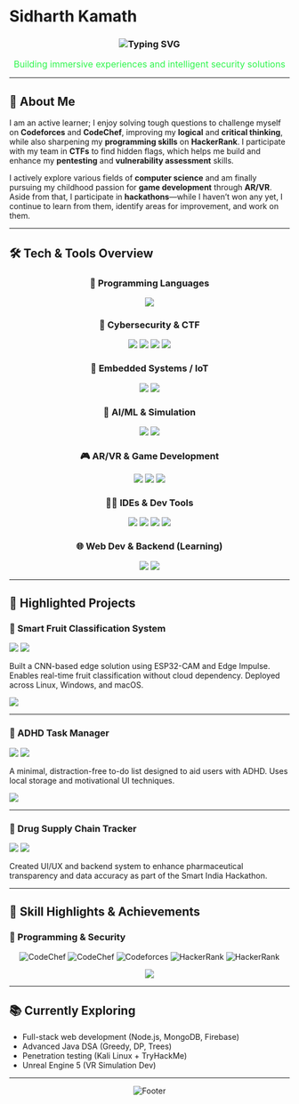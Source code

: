 # **Sidharth Kamath**

<div align="center">
  <h3>
    <img src="https://readme-typing-svg.herokuapp.com/?font=Fira+Code&size=28&duration=3000&pause=1500&color=f7441e&center=true&vCenter=true&width=600&lines=Computer+Engineering+Student;AR%2FVR+Developer;Cybersecurity+Researcher" alt="Typing SVG" />
  </h3>
</div>

<p align="center">
  <span style="color:#2cf54a; font-weight:normal; font-size:16px;">
    Building immersive experiences and intelligent security solutions
  </span>
</p>

---

## 👋 About Me

I am an active learner; I enjoy solving tough questions to challenge myself on **Codeforces** and **CodeChef**, improving my **logical** and **critical thinking**, while also sharpening my **programming skills** on **HackerRank**. I participate with my team in **CTFs** to find hidden flags, which helps me build and enhance my **pentesting** and **vulnerability assessment** skills.

I actively explore various fields of **computer science** and am finally pursuing my childhood passion for **game development** through **AR/VR**. Aside from that, I participate in **hackathons**—while I haven’t won any yet, I continue to learn from them, identify areas for improvement, and work on them.

---

## 🛠️ **Tech & Tools Overview**

<div align="center">

### 🧠 Programming Languages
<img src="https://skillicons.dev/icons?i=java,cpp,python,c,js,html,css&theme=dark" />

### 🧪 Cybersecurity & CTF
<img src="https://img.shields.io/badge/Kali%20Linux-557C94?style=for-the-badge&logo=kalilinux&logoColor=white" />
<img src="https://img.shields.io/badge/OSINT-FF6B6B?style=for-the-badge&logo=searchengineland&logoColor=white" />
<img src="https://img.shields.io/badge/Reverse%20Engineering-4ECDC4?style=for-the-badge&logo=ghidra&logoColor=white" />
<img src="https://img.shields.io/badge/VMware-Virtualization-607D8B?style=for-the-badge&logo=vmware&logoColor=white" />

### 🧰 Embedded Systems / IoT
<img src="https://img.shields.io/badge/ESP32-E7352C?style=for-the-badge&logo=espressif&logoColor=white" />
<img src="https://img.shields.io/badge/Edge%20Impulse-4ECDC4?style=for-the-badge&logo=tensorflow&logoColor=white" />

### 🧠 AI/ML & Simulation
<img src="https://img.shields.io/badge/TensorFlow-FF6F00?style=for-the-badge&logo=tensorflow&logoColor=white" />
<img src="https://img.shields.io/badge/OpenCV-Vision-35495E?style=for-the-badge&logo=opencv&logoColor=white" />

### 🎮 AR/VR & Game Development
<img src="https://img.shields.io/badge/Unity-3D%20Engine-000000?style=for-the-badge&logo=unity&logoColor=white" />
<img src="https://img.shields.io/badge/Unreal%20Engine-Next%20Gen%20VR-0E1128?style=for-the-badge&logo=unrealengine&logoColor=white" />
<img src="https://img.shields.io/badge/Blender-3D%20Design-F5792A?style=for-the-badge&logo=blender&logoColor=white" />

### 🧑‍💻 IDEs & Dev Tools
<img src="https://skillicons.dev/icons?i=vscode,idea,webstorm,rider,clion,git,github,arduino&theme=dark" />
<img src="https://img.shields.io/badge/Xcode-Development-147EFB?style=for-the-badge&logo=xcode&logoColor=white" />
<img src="https://img.shields.io/badge/GitHub%20Desktop-181717?style=for-the-badge&logo=github&logoColor=white" />
<img src="https://img.shields.io/badge/Homebrew-macOS%20Toolkit-FBB040?style=for-the-badge&logo=homebrew&logoColor=white" />

### 🌐 Web Dev & Backend (Learning)
<img src="https://skillicons.dev/icons?i=nodejs,mongodb,firebase&theme=dark" />

<img src="https://img.shields.io/badge/Flask-Python%20Web%20Framework-000000?style=for-the-badge&logo=python&logoColor=white" />

</div>

---

## 🚀 **Highlighted Projects**

### 🍎 Smart Fruit Classification System

<div align="left">
<img src="https://img.shields.io/badge/Status-Completed-00C851?style=flat-square" />
<img src="https://img.shields.io/badge/Deployment-Cross%20Platform-4ECDC4?style=flat-square" />
</div>

Built a CNN-based edge solution using ESP32-CAM and Edge Impulse. Enables real-time fruit classification without cloud dependency. Deployed across Linux, Windows, and macOS.

[<img src="https://img.shields.io/badge/View%20Repository-181717?style=for-the-badge&logo=github&logoColor=white" />](https://github.com/Sidkm18/Chikoo_Counter)

---

### 📝 ADHD Task Manager

<div align="left">
<img src="https://img.shields.io/badge/Status-Production-00C851?style=flat-square" />
<img src="https://img.shields.io/badge/Type-Web%20Application-45B7D1?style=flat-square" />
</div>

A minimal, distraction-free to-do list designed to aid users with ADHD. Uses local storage and motivational UI techniques.

[<img src="https://img.shields.io/badge/View%20Repository-181717?style=for-the-badge&logo=github&logoColor=white" />](https://github.com/Sidkm18/ADHD_To_Do_List)

---

### 💊 Drug Supply Chain Tracker

<div align="left">
<img src="https://img.shields.io/badge/Role-UI%2FUX%20%26%20Backend-FF6B6B?style=flat-square" />
<img src="https://img.shields.io/badge/Focus-Supply%20Chain%20Transparency-4ECDC4?style=flat-square" />
</div>

Created UI/UX and backend system to enhance pharmaceutical transparency and data accuracy as part of the Smart India Hackathon.

---

## 🧠 **Skill Highlights & Achievements**

### 🏅 Programming & Security
<div align="center">

![CodeChef](https://img.shields.io/badge/CodeChef-2%20Star%20Rating-5B4638?style=for-the-badge&logo=codechef&logoColor=white)
![CodeChef](https://img.shields.io/badge/Problems%20Solved-150%2B-5B4638?style=for-the-badge&logo=codechef&logoColor=white)
![Codeforces](https://img.shields.io/badge/Codeforces-Active%20Participant-1F8ACB?style=for-the-badge&logo=codeforces&logoColor=white)
![HackerRank](https://img.shields.io/badge/HackerRank-Java%20Basic%20Certified-2EC866?style=for-the-badge&logo=hackerrank&logoColor=white)
![HackerRank](https://img.shields.io/badge/HackerRank-C%204%20Star-2EC866?style=for-the-badge&logo=hackerrank&logoColor=white)

<img src="https://img.shields.io/badge/KJSCE%20CTF%202025-Certificate-FF6B6B?style=for-the-badge&logo=security&logoColor=white" />

</div>

---

## 📚 **Currently Exploring**
- Full-stack web development (Node.js, MongoDB, Firebase)
- Advanced Java DSA (Greedy, DP, Trees)
- Penetration testing (Kali Linux + TryHackMe)
- Unreal Engine 5 (VR Simulation Dev)

---

<div align="center">
  <img src="https://readme-typing-svg.herokuapp.com/?font=Fira+Code&size=18&duration=3000&pause=1000&color=2cf54a&center=true&vCenter=true&width=500&lines=Open+to+collaboration+opportunities;Interested+in+technical+discussions" alt="Footer" />
</div>
